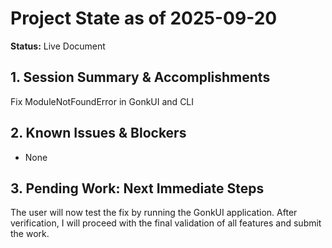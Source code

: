 # Project State as of 2025-09-20

**Status:** Live Document

## 1. Session Summary & Accomplishments
Fix ModuleNotFoundError in GonkUI and CLI

## 2. Known Issues & Blockers
- None

## 3. Pending Work: Next Immediate Steps
The user will now test the fix by running the GonkUI application. After verification, I will proceed with the final validation of all features and submit the work.
